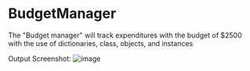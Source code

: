 # BudgetManager
The "Budget manager" will track expenditures with the budget of $2500 with the use of dictionaries, class, objects, and instances 

Output Screenshot:
![image](https://github.com/mikenguyen00/BudgetManager/assets/85469946/971edfa7-2b46-471f-addc-566f6749e975)
